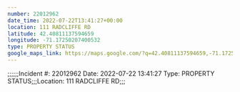 ```yaml
---
number: 22012962
date_time: 2022-07-22T13:41:27+00:00
location: 111 RADCLIFFE RD
latitude: 42.40811137594659
longitude: -71.17250207400532
type: PROPERTY STATUS
google_maps_link: https://maps.google.com/?q=42.40811137594659,-71.17250207400532
---
```


;;;;;;Incident #: 22012962  Date: 2022-07-22 13:41:27   Type: PROPERTY STATUS;;;Location: 111 RADCLIFFE RD;;;
